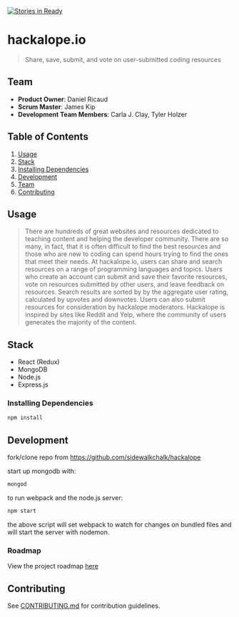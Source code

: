 [![Stories in Ready](https://badge.waffle.io/sidewalkchalk/hackalope.png?label=ready&title=Ready)](https://waffle.io/sidewalkchalk/hackalope)
# hackalope.io

> Share, save, submit, and vote on user-submitted coding resources

## Team

  - __Product Owner__: Daniel Ricaud
  - __Scrum Master__: James Kip
  - __Development Team Members__: Carla J. Clay, Tyler Holzer

## Table of Contents

1. [Usage](#Usage)
1. [Stack](#stack)
1. [Installing Dependencies](#installing-dependencies)
1. [Development](#development)
1. [Team](#team)
1. [Contributing](#contributing)

## Usage

> There are hundreds of great websites and resources dedicated to teaching content and helping the developer community. There are so many, in fact, that it is often difficult to find the best resources and those who are new to coding can spend hours trying to find the ones that meet their needs. At hackalope.io, users can share and search resources on a range of programming languages and topics. Users who create an account can submit and save their favorite resources, vote on resources submitted by other users, and leave feedback on resources. Search results are sorted by by the aggregate user rating, calculated by upvotes and downvotes. Users can also submit resources for consideration by hackalope moderators. Hackalope is inspired by sites like Reddit and Yelp, where the community of users generates the majority of the content.

## Stack

- React (Redux)
- MongoDB
- Node.js
- Express.js

### Installing Dependencies

```sh
npm install
```

## Development

fork/clone repo from https://github.com/sidewalkchalk/hackalope

start up mongodb with:
```sh
mongod
```

to run webpack and the node.js server:
```sh
npm start
```

the above script will set webpack to watch for changes on bundled files and will start the server with nodemon.

### Roadmap

View the project roadmap [here](https://github.com/sidewalkchalk/hackalope/issues)


## Contributing

See [CONTRIBUTING.md](CONTRIBUTING.md) for contribution guidelines.
